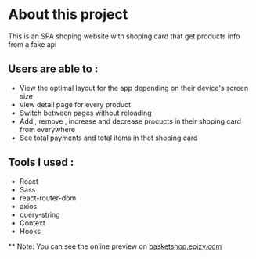 # About this project
This is an SPA shoping website with shoping card that get products info from a fake api

## Users are able to :
- View the optimal layout for the app depending on their device's screen size
- view detail page for every product
- Switch between pages without reloading
- Add , remove , increase and decrease procucts in their shoping card from everywhere
- See total payments and total items in thet shoping card

## Tools I used :
- React
- Sass
- react-router-dom
- axios
- query-string
- Context
- Hooks

** Note: You can see the online preview on [basketshop.epizy.com](http://basketshop.epizy.com)
